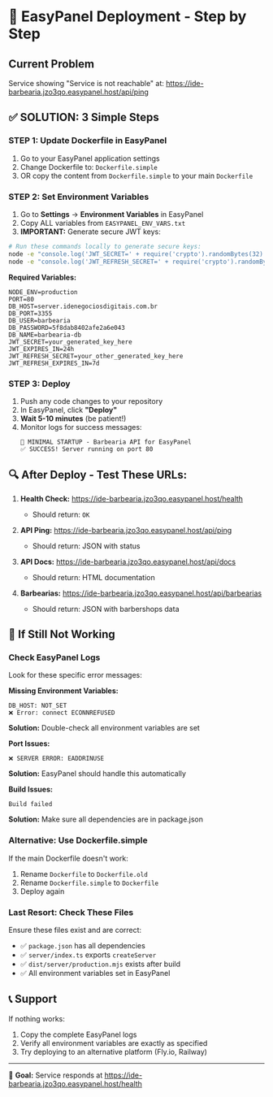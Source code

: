 # 🚀 EasyPanel Deployment - Step by Step

## Current Problem
Service showing "Service is not reachable" at: https://ide-barbearia.jzo3qo.easypanel.host/api/ping

## ✅ SOLUTION: 3 Simple Steps

### STEP 1: Update Dockerfile in EasyPanel
1. Go to your EasyPanel application settings
2. Change Dockerfile to: `Dockerfile.simple`
3. OR copy the content from `Dockerfile.simple` to your main `Dockerfile`

### STEP 2: Set Environment Variables
1. Go to **Settings** → **Environment Variables** in EasyPanel
2. Copy ALL variables from `EASYPANEL_ENV_VARS.txt`
3. **IMPORTANT:** Generate secure JWT keys:

```bash
# Run these commands locally to generate secure keys:
node -e "console.log('JWT_SECRET=' + require('crypto').randomBytes(32).toString('hex'))"
node -e "console.log('JWT_REFRESH_SECRET=' + require('crypto').randomBytes(32).toString('hex'))"
```

**Required Variables:**
```
NODE_ENV=production
PORT=80
DB_HOST=server.idenegociosdigitais.com.br
DB_PORT=3355
DB_USER=barbearia
DB_PASSWORD=5f8dab8402afe2a6e043
DB_NAME=barbearia-db
JWT_SECRET=your_generated_key_here
JWT_EXPIRES_IN=24h
JWT_REFRESH_SECRET=your_other_generated_key_here
JWT_REFRESH_EXPIRES_IN=7d
```

### STEP 3: Deploy
1. Push any code changes to your repository
2. In EasyPanel, click **"Deploy"**
3. **Wait 5-10 minutes** (be patient!)
4. Monitor logs for success messages:
   ```
   🚀 MINIMAL STARTUP - Barbearia API for EasyPanel
   ✅ SUCCESS! Server running on port 80
   ```

## 🔍 After Deploy - Test These URLs:

1. **Health Check:** https://ide-barbearia.jzo3qo.easypanel.host/health
   - Should return: `OK`

2. **API Ping:** https://ide-barbearia.jzo3qo.easypanel.host/api/ping
   - Should return: JSON with status

3. **API Docs:** https://ide-barbearia.jzo3qo.easypanel.host/api/docs
   - Should return: HTML documentation

4. **Barbearias:** https://ide-barbearia.jzo3qo.easypanel.host/api/barbearias
   - Should return: JSON with barbershops data

## 🚨 If Still Not Working

### Check EasyPanel Logs
Look for these specific error messages:

**Missing Environment Variables:**
```
DB_HOST: NOT_SET
❌ Error: connect ECONNREFUSED
```
**Solution:** Double-check all environment variables are set

**Port Issues:**
```
❌ SERVER ERROR: EADDRINUSE
```
**Solution:** EasyPanel should handle this automatically

**Build Issues:**
```
Build failed
```
**Solution:** Make sure all dependencies are in package.json

### Alternative: Use Dockerfile.simple
If the main Dockerfile doesn't work:
1. Rename `Dockerfile` to `Dockerfile.old`
2. Rename `Dockerfile.simple` to `Dockerfile`
3. Deploy again

### Last Resort: Check These Files
Ensure these files exist and are correct:
- ✅ `package.json` has all dependencies
- ✅ `server/index.ts` exports `createServer`
- ✅ `dist/server/production.mjs` exists after build
- ✅ All environment variables set in EasyPanel

## 📞 Support
If nothing works:
1. Copy the complete EasyPanel logs
2. Verify all environment variables are exactly as specified
3. Try deploying to an alternative platform (Fly.io, Railway)

---

🎯 **Goal:** Service responds at https://ide-barbearia.jzo3qo.easypanel.host/health
